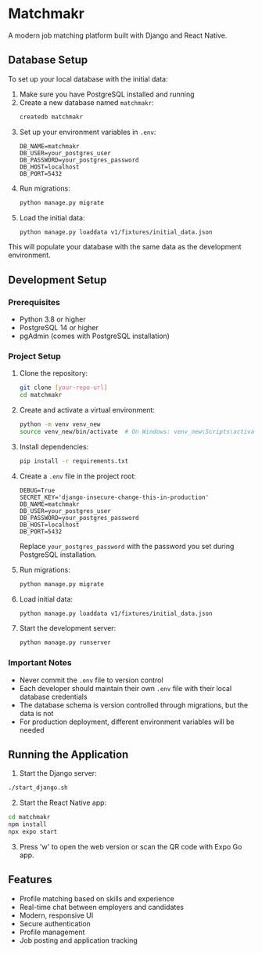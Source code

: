 # Matchmakr

A modern job matching platform built with Django and React Native.

## Database Setup

To set up your local database with the initial data:

1. Make sure you have PostgreSQL installed and running
2. Create a new database named `matchmakr`:
   ```bash
   createdb matchmakr
   ```
3. Set up your environment variables in `.env`:
   ```
   DB_NAME=matchmakr
   DB_USER=your_postgres_user
   DB_PASSWORD=your_postgres_password
   DB_HOST=localhost
   DB_PORT=5432
   ```
4. Run migrations:
   ```bash
   python manage.py migrate
   ```
5. Load the initial data:
   ```bash
   python manage.py loaddata v1/fixtures/initial_data.json
   ```

This will populate your database with the same data as the development environment.

## Development Setup

### Prerequisites

- Python 3.8 or higher
- PostgreSQL 14 or higher
- pgAdmin (comes with PostgreSQL installation)

### Project Setup

1. Clone the repository:

   ```bash
   git clone [your-repo-url]
   cd matchmakr
   ```

2. Create and activate a virtual environment:

   ```bash
   python -m venv venv_new
   source venv_new/bin/activate  # On Windows: venv_new\Scripts\activate
   ```

3. Install dependencies:

   ```bash
   pip install -r requirements.txt
   ```

4. Create a `.env` file in the project root:

   ```
   DEBUG=True
   SECRET_KEY='django-insecure-change-this-in-production'
   DB_NAME=matchmakr
   DB_USER=your_postgres_user
   DB_PASSWORD=your_postgres_password
   DB_HOST=localhost
   DB_PORT=5432
   ```

   Replace `your_postgres_password` with the password you set during PostgreSQL installation.

5. Run migrations:

   ```bash
   python manage.py migrate
   ```

6. Load initial data:

   ```bash
   python manage.py loaddata v1/fixtures/initial_data.json
   ```

7. Start the development server:
   ```bash
   python manage.py runserver
   ```

### Important Notes

- Never commit the `.env` file to version control
- Each developer should maintain their own `.env` file with their local database credentials
- The database schema is version controlled through migrations, but the data is not
- For production deployment, different environment variables will be needed

## Running the Application

1. Start the Django server:
```bash
./start_django.sh
```

2. Start the React Native app:
```bash
cd matchmakr
npm install
npx expo start
```

3. Press 'w' to open the web version or scan the QR code with Expo Go app.

## Features

- Profile matching based on skills and experience
- Real-time chat between employers and candidates
- Modern, responsive UI
- Secure authentication
- Profile management
- Job posting and application tracking
